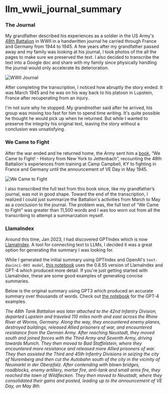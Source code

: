 # llm_wwii_journal_summary

### The Journal ###

My grandfather described his experiences as a soldier in the US Army's [48th Battalion](https://14thad.org/48thTankBattalion/index.cfm) in WWII in a handwritten journal he carried through France and Germany from 1944 to 1945. A few years after my grandfather passed away and my family was looking at his journal, I took photos of the all the pages to make sure we preserved the text. I also decided to transcribe the text into a Google doc and share with my family since physically handling the journal would only accelerate its deterioration.

![WWII Journal](https://images.squarespace-cdn.com/content/v1/5602c92ce4b08590f911d3a3/c38dac7c-93e9-4854-8978-46e8ef42a01e/IMG_1978.jpeg?format=2500w)

After completing the transcription, I noticed how abruptly the story ended. It was March 1945 and he was on his way back to his platoon in Lupstein, France after recuperating from an injury.

I'm not sure why he stopped.  My grandmother said after he arrived, his group was moving too fast for him to spend time writing. It's quite possible he thought he would pick up when he returned. But while I wanted to preserve the integrity his original text, leaving the story without a conclusion was unsatisfying.

### We Came to Fight ###

After the war ended and he returned home, the Army sent him a [book](https://14thad.org/48thTankBattalion/index.cfm#gallery-1), “We Came to Fight! - History from New York to Jettenbach”, recounting the 48th Battalion's experiences from training at Camp Campbell, KY to fighting in France and Germany until the announcement of VE Day in May 1945.

![We Came to Fight](https://images.squarespace-cdn.com/content/v1/5602c92ce4b08590f911d3a3/aee5e8ed-97fb-42e7-8f10-cb086d0de8a3/IMG_9798.jpeg?format=2500w)

I also transcribed the full text from this book since, like my grandfather’s journal, was not in good shape. Toward the end of the transcription, I realized I could just summarize the Battalion's activities from March to May as a conclusion to the journal. The problem was, the full text of “We Came to Fight” was greater than 11,500 words and I was too worn out from all the transcribing to attempt a summarization myself.

### LlamaIndex ###

Around this time, Jan 2023, I had discovered GPTIndex which is now [LlamaIndex](https://www.llamaindex.ai/). A tool for connecting text to LLMs, I decided it was a great option for generating the summary I was looking for.

While I generated the initial summary using GPTIndex and OpenAI's `text-davinci-003 model`, [this notebook](https://github.com/vinceallenvince/ai_wwii_journal/blob/main/summary.py.ipynb) uses the 0.8.55 version of LlamaIndex and GPT-4 which produced more detail. If you're just getting started with LlamaIndex, these are some good examples of generating concise summaries.

Below is the original summary using GPT3 which produced an accurate summary over thousands of words. Check out [the notebook](https://github.com/vinceallenvince/ai_wwii_journal/blob/main/summary.py.ipynb) for the GPT-4 examples.

*The 48th Tank Battalion was later attached to the 42nd Infantry Division, departed Lupstein and traveled 110 miles north and east across the Rhine River at Worms, Germany. Along the way, they encountered enemy planes, destroyed buildings, released Allied prisoners of war, and encountered resistance from the German Army. After reaching Neustadt, they moved south and joined forces with the Third Army and Seventh Army, driving towards Munich. They then moved to Bad Staffelstein, where they encountered more resistance and released more Allied prisoners of war. They then assisted the Third and 45th Infantry Divisions in seizing the city of Nuremberg and then cut the Autobahn south of the city in the vicinity of Neumarkt in der Oberpfalz. After contending with blown bridges, roadblocks, enemy artillery, mortar fire, anti-tank and small arms fire, they reached the town of Wildflecken. They then moved to Neustadt, where they consolidated their gains and posted, leading up to the announcement of VE Day, on May 8th.*
